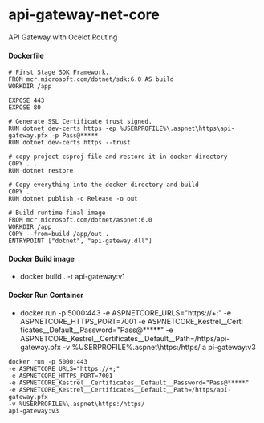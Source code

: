 # api-gateway-net-core
API Gateway with Ocelot Routing

#### Dockerfile
```text
# First Stage SDK Framework.
FROM mcr.microsoft.com/dotnet/sdk:6.0 AS build
WORKDIR /app

EXPOSE 443
EXPOSE 80

# Generate SSL Certificate trust signed.
RUN dotnet dev-certs https -ep %USERPROFILE%\.aspnet\https\api-gateway.pfx -p Pass@*****
RUN dotnet dev-certs https --trust

# copy project csproj file and restore it in docker directory
COPY . .
RUN dotnet restore

# Copy everything into the docker directory and build
COPY . .
RUN dotnet publish -c Release -o out

# Build runtime final image
FROM mcr.microsoft.com/dotnet/aspnet:6.0
WORKDIR /app
COPY --from=build /app/out .
ENTRYPOINT ["dotnet", "api-gateway.dll"]
```

#### Docker Build image
- docker build . -t api-gateway:v1

#### Docker Run Container
- docker run -p 5000:443 -e ASPNETCORE_URLS="https://+;" -e ASPNETCORE_HTTPS_PORT=7001 -e ASPNETCORE_Kestrel__Certi
ficates__Default__Password="Pass@*****" -e ASPNETCORE_Kestrel__Certificates__Default__Path=/https/api-gateway.pfx -v %USERPROFILE%\.aspnet\https:/https/ a
pi-gateway:v3

```text
docker run -p 5000:443 
-e ASPNETCORE_URLS="https://+;" 
-e ASPNETCORE_HTTPS_PORT=7001 
-e ASPNETCORE_Kestrel__Certificates__Default__Password="Pass@*****" 
-e ASPNETCORE_Kestrel__Certificates__Default__Path=/https/api-gateway.pfx 
-v %USERPROFILE%\.aspnet\https:/https/ 
api-gateway:v3
```
